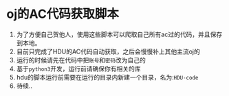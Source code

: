 # oj的AC代码获取脚本

1. 为了方便自己贺他人，使用这些脚本可以爬取自己所有ac过的代码，并且保存到本地。
2. 目前只完成了HDU的AC代码自动获取，之后会慢慢补上其他主流oj的
3. 运行的时候请先在代码中把`账号`和`密码`改为自己的
4. 基于`python3`开发，运行前请确保你有相关的库
5. hdu的脚本运行前需要在运行的目录内新建一个目录，名为:`HDU-code`
6. 待续..